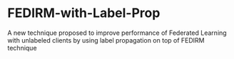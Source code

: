 # FEDIRM-with-Label-Prop
A new technique proposed to improve performance of Federated Learning with unlabeled clients by using label propagation on top of FEDIRM technique
